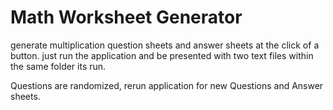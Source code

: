 # Math Worksheet Generator 

generate multiplication question sheets and answer sheets at the click of a button.
just run the application and be presented with two text files within the same folder its run. 

Questions are randomized, rerun application for new Questions and Answer sheets. 
